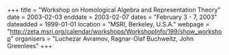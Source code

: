 +++
title = "Workshop on Homological Algebra and Representation Theory"
date = 2003-02-03
enddate = 2003-02-07
dates = "February 3 - 7, 2003"
dateadded = 1999-01-01
location = "MSRI, Berkeley, U.S.A."
webpage = "http://zeta.msri.org/calendar/workshops/WorkshopInfo/199/show_workshop"
organisers = "Luchezar Avramov, Ragnar-Olaf Buchweitz, John Greenlees"
+++
